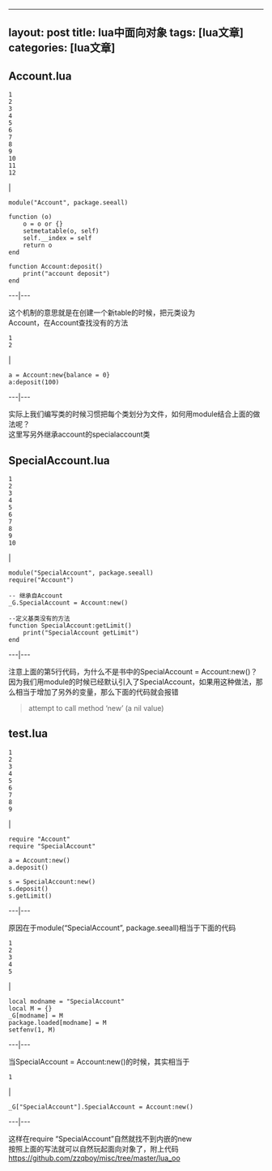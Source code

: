 
---
layout: post
title: lua中面向对象 
tags: [lua文章]
categories: [lua文章]
---
## Account.lua

    
    
    1  
    2  
    3  
    4  
    5  
    6  
    7  
    8  
    9  
    10  
    11  
    12  
    

|

    
    
    module("Account", package.seeall)  
      
    function (o)  
        o = o or {}  
        setmetatable(o, self)  
        self.__index = self  
        return o  
    end  
      
    function Account:deposit()  
    	print("account deposit")  
    end  
      
  
---|---  
  
这个机制的意思就是在创建一个新table的时候，把元类设为  
Account，在Account查找没有的方法  

    
    
    1  
    2  
    

|

    
    
    a = Account:new{balance = 0}  
    a:deposit(100)   
      
  
---|---  
  
实际上我们编写类的时候习惯把每个类划分为文件，如何用module结合上面的做法呢？  
这里写另外继承account的specialaccount类

## SpecialAccount.lua

    
    
    1  
    2  
    3  
    4  
    5  
    6  
    7  
    8  
    9  
    10  
    

|

    
    
    module("SpecialAccount", package.seeall)  
    require("Account")  
      
    -- 继承自Account  
    _G.SpecialAccount = Account:new()  
      
    --定义基类没有的方法  
    function SpecialAccount:getLimit()  
    	print("SpecialAccount getLimit")  
    end  
      
  
---|---  
  
注意上面的第5行代码，为什么不是书中的SpecialAccount = Account:new()？  
因为我们用module的时候已经默认引入了SpecialAccount，如果用这种做法，那么相当于增加了另外的变量，那么下面的代码就会报错

> attempt to call method ‘new’ (a nil value)

## test.lua

    
    
    1  
    2  
    3  
    4  
    5  
    6  
    7  
    8  
    9  
    

|

    
    
    require "Account"  
    require "SpecialAccount"  
      
    a = Account:new()  
    a.deposit()  
      
    s = SpecialAccount:new()  
    s.deposit()  
    s.getLimit()  
      
  
---|---  
  
原因在于module(“SpecialAccount”, package.seeall)相当于下面的代码  

    
    
    1  
    2  
    3  
    4  
    5  
    

|

    
    
    local modname = "SpecialAccount"  
    local M = {}  
    _G[modname] = M  
    package.loaded[modname] = M  
    setfenv(1, M)  
      
  
---|---  
  
当SpecialAccount = Account:new()的时候，其实相当于  

    
    
    1  
    

|

    
    
    _G["SpecialAccount"].SpecialAccount = Account:new()  
      
  
---|---  
  
这样在require “SpecialAccount”自然就找不到内嵌的new  
按照上面的写法就可以自然玩起面向对象了，附上代码  
<https://github.com/zzqboy/misc/tree/master/lua_oo>


